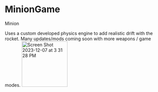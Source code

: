# MinionGame
Minion

Uses a custom developed physics engine to add realistic drift with the rocket. 
Many updates/mods coming soon with more weapons / game modes.
<img width="143" alt="Screen Shot 2023-12-07 at 3 31 28 PM" src="https://github.com/bKrasuski21/MinionGame/assets/123035086/87fc89a0-2041-4e03-b9d9-756b7b72512a">
